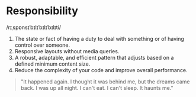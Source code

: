 # Responsibility
/rɪˌspɒnsɪˈbɪlɪˈbɪlɪˈbɪlɪti/
1. The state or fact of having a duty to deal with something or of having control over someone.
2. Responsive layouts without media queries.
3. A robust, adaptable, and efficient pattern that adjusts based on a defined minimum content size.
4. Reduce the complexity of your code and improve overall performance.
> "It happened again. I thought it was behind me, but the dreams came back. I was up all night. I can't eat. I can't sleep. It haunts me."
